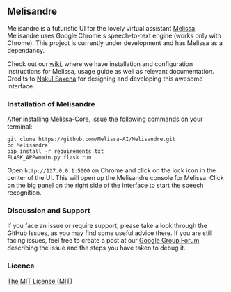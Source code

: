 ## Melisandre

Melisandre is a futuristic UI for the lovely virtual assistant [Melissa](https://github.com/Melissa-AI/Melissa-Core/). Melisandre uses Google Chrome's speech-to-text engine (works only with Chrome). This project is currently under development and has Melissa as a dependancy.

Check out our [wiki](https://github.com/Melissa-AI/Melissa-Core/wiki), where we have installation and configuration instructions for Melissa, usage guide as well as relevant documentation. Credits to [Nakul Saxena](http://nakulsaxena.in) for designing and developing this awesome interface.

### Installation of Melisandre

After installing Melissa-Core, issue the following commands on your terminal:

```
git clone https://github.com/Melissa-AI/Melisandre.git
cd Melisandre
pip install -r requirements.txt
FLASK_APP=main.py flask run
```

Open `http://127.0.0.1:5000` on Chrome and click on the lock icon in the center of the UI. This will open up the Melisandre console for Melissa. Click on the big panel on the right side of the interface to start the speech recognition.

### Discussion and Support

If you face an issue or require support, please take a look through the GitHub Issues, as you may find some useful advice there. If you are still facing issues, feel free to create a post at our [Google Group Forum](https://groups.google.com/forum/#!forum/melissa-support--discussion-forum/) describing the issue and the steps you have taken to debug it.

### Licence

[The MIT License (MIT)](https://github.com/Melissa-AI/Melisandre/blob/master/LICENSE.md)
